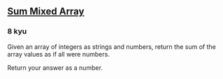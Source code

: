<h2><a href=https://www.codewars.com/kata/57eaeb9578748ff92a000009/train/python target="_blank">Sum Mixed Array</a></h2><h3>8 kyu</h3><p>Given an array of integers as strings and numbers, return the sum of the array values as if all were numbers.</p><p>Return your answer as a number.</p>